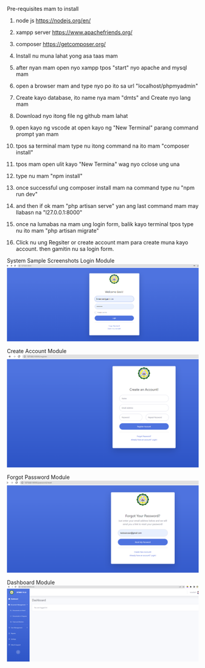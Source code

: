 Pre-requisites mam to install

1. node js https://nodejs.org/en/
2. xampp server https://www.apachefriends.org/
3. composer https://getcomposer.org/

4. Install nu muna lahat yong asa taas mam
5. after nyan mam open nyo xampp tpos "start" nyo apache and mysql mam
6. open a browser mam and type nyo po ito sa url "localhost/phpmyadmin"
7. Create kayo database, ito name nya mam "dmts" and Create nyo lang mam
8. Download nyo itong file ng github mam lahat
9. open kayo ng vscode at open kayo ng "New Terminal" parang command prompt yan mam
10. tpos sa terminal mam type nu itong command na ito mam "composer install"
11. tpos mam open ulit kayo "New Termina" wag nyo cclose ung una
12. type nu mam "npm install"
13. once successful ung composer install mam na command type nu "npm run dev"
14. and then if ok mam "php artisan serve" yan ang last command mam may llabasn na "l27.0.0.1:8000"
15. once na lumabas na mam ung login form, balik kayo terminal tpos type nu ito mam "php artisan migrate"
16. Click nu ung Regsiter or create account mam para create muna kayo account. then gamitin nu sa login form.

System Sample Screenshots
Login Module
![xampp]( https://github.com/techcodedu/DTMSV1.0/blob/main/others/login.PNG)  

Create Account Module
![xampp]( https://github.com/techcodedu/DTMSV1.0/blob/main/others/register.PNG)  

Forgot Password Module
![xampp](https://github.com/techcodedu/DTMSV1.0/blob/main/others/forgot.PNG)  

Dashboard Module
![xampp](https://github.com/techcodedu/DTMSV1.0/blob/main/others/dashboard.PNG)  
